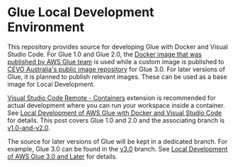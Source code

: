 # Glue Local Development Environment

This repository provides source for developing Glue with Docker and Visual Studio Code. For Glue 1.0 and Glue 2.0, the [Docker image that was published by AWS Glue team](https://aws.amazon.com/blogs/big-data/developing-aws-glue-etl-jobs-locally-using-a-container/) is used while a custom image is published to [CEVO Australia's public image repository](https://gallery.ecr.aws/i0m5p1b5/glue-base) for Glue 3.0. For later versions of Glue, it is planned to publish relevant images. These can be used as a base image for Local Development.

[Visual Studio Code Remote - Containers](https://code.visualstudio.com/docs/remote/containers) extension is recommended for actual development where you can run your workspace inside a container. See [Local Development of AWS Glue with Docker and Visual Studio Code](https://cevo.com.au/post/aws-glue-local-development/) for details. This post covers Glue 1.0 and 2.0 and the associating branch is [v1.0-and-v2.0](https://github.com/cevoaustralia/glue-vscode/tree/v1.0-and-v2.0).

The source for later versions of Glue will be kept in a dedicated branch. For example, Glue 3.0 can be found in the [v3.0](https://github.com/cevoaustralia/glue-vscode/tree/v3.0) branch. See [Local Development of AWS Glue 3.0 and Later](https://cevo.com.au/post/local-development-of-aws-glue-3-0-and-later/) for details.